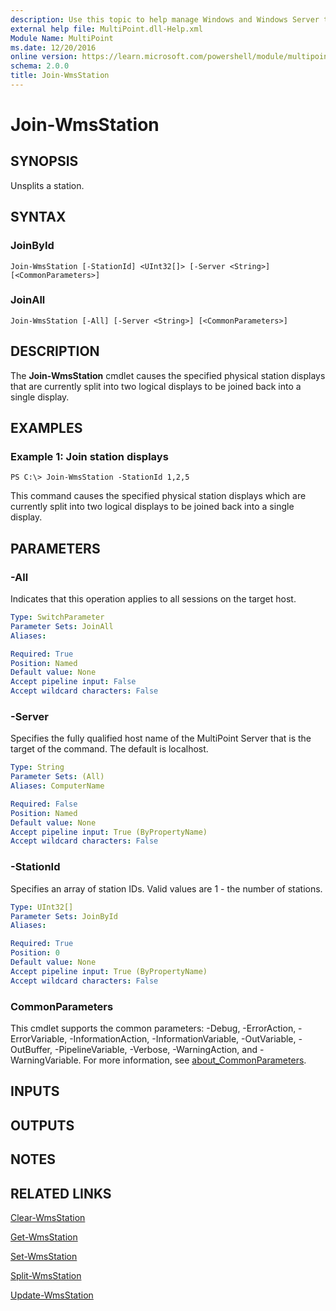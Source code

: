 ```yaml
---
description: Use this topic to help manage Windows and Windows Server technologies with Windows PowerShell.
external help file: MultiPoint.dll-Help.xml
Module Name: MultiPoint
ms.date: 12/20/2016
online version: https://learn.microsoft.com/powershell/module/multipoint/join-wmsstation?view=windowsserver2016-ps&wt.mc_id=ps-gethelp
schema: 2.0.0
title: Join-WmsStation
---
```


# Join-WmsStation

## SYNOPSIS
Unsplits a station.

## SYNTAX

### JoinById
```
Join-WmsStation [-StationId] <UInt32[]> [-Server <String>] [<CommonParameters>]
```

### JoinAll
```
Join-WmsStation [-All] [-Server <String>] [<CommonParameters>]
```

## DESCRIPTION
The **Join-WmsStation** cmdlet causes the specified physical station displays that are currently split into two logical displays to be joined back into a single display.

## EXAMPLES

### Example 1: Join station displays
```
PS C:\> Join-WmsStation -StationId 1,2,5
```

This command causes the specified physical station displays which are currently split into two logical displays to be joined back into a single display.

## PARAMETERS

### -All
Indicates that this operation applies to all sessions on the target host.

```yaml
Type: SwitchParameter
Parameter Sets: JoinAll
Aliases: 

Required: True
Position: Named
Default value: None
Accept pipeline input: False
Accept wildcard characters: False
```

### -Server
Specifies the fully qualified host name of the MultiPoint Server that is the target of the command.
The default is localhost.

```yaml
Type: String
Parameter Sets: (All)
Aliases: ComputerName

Required: False
Position: Named
Default value: None
Accept pipeline input: True (ByPropertyName)
Accept wildcard characters: False
```

### -StationId
Specifies an array of station IDs.
Valid values are 1 - the number of stations.

```yaml
Type: UInt32[]
Parameter Sets: JoinById
Aliases: 

Required: True
Position: 0
Default value: None
Accept pipeline input: True (ByPropertyName)
Accept wildcard characters: False
```

### CommonParameters
This cmdlet supports the common parameters: -Debug, -ErrorAction, -ErrorVariable, -InformationAction, -InformationVariable, -OutVariable, -OutBuffer, -PipelineVariable, -Verbose, -WarningAction, and -WarningVariable. For more information, see [about_CommonParameters](https://go.microsoft.com/fwlink/?LinkID=113216).

## INPUTS

## OUTPUTS

## NOTES

## RELATED LINKS

[Clear-WmsStation](./Clear-WmsStation.md)

[Get-WmsStation](./Get-WmsStation.md)

[Set-WmsStation](./Set-WmsStation.md)

[Split-WmsStation](./Split-WmsStation.md)

[Update-WmsStation](./Update-WmsStation.md)

